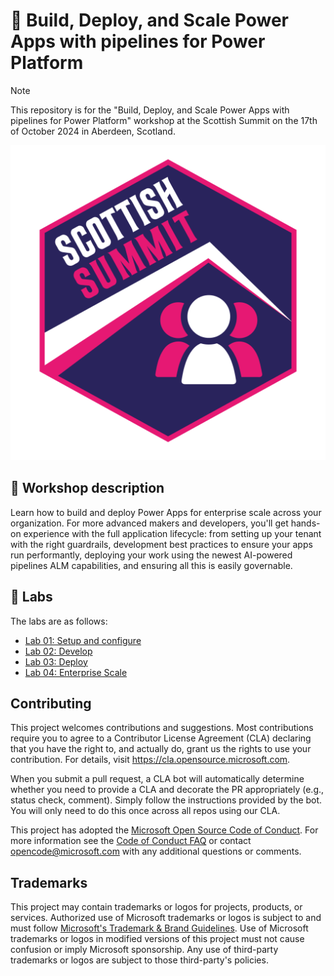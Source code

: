 # 🔌 Build, Deploy, and Scale Power Apps with pipelines for Power Platform

> [!NOTE]
> This repository is for the "Build, Deploy, and Scale Power Apps with pipelines for Power Platform" workshop at the Scottish Summit on the 17th of October 2024 in Aberdeen, Scotland.

![Microsoft Power Platform Conference Logo](./assets/ScottishSummitLogo.png)

## 📝 Workshop description

Learn how to build and deploy Power Apps for enterprise scale across your organization. For more advanced makers and developers, you'll get hands-on experience with the full application lifecycle: from setting up your tenant with the right guardrails, development best practices to ensure your apps run performantly, deploying your work using the newest AI-powered pipelines ALM capabilities, and ensuring all this is easily governable.

## 🚀 Labs

The labs are as follows:

- [Lab 01: Setup and configure](./lab1/README.md)
- [Lab 02: Develop](./lab2/README.md)
- [Lab 03: Deploy](./lab3/README.md)
- [Lab 04: Enterprise Scale](./lab4/README.md)

## Contributing

This project welcomes contributions and suggestions.  Most contributions require you to agree to a
Contributor License Agreement (CLA) declaring that you have the right to, and actually do, grant us
the rights to use your contribution. For details, visit https://cla.opensource.microsoft.com.

When you submit a pull request, a CLA bot will automatically determine whether you need to provide
a CLA and decorate the PR appropriately (e.g., status check, comment). Simply follow the instructions
provided by the bot. You will only need to do this once across all repos using our CLA.

This project has adopted the [Microsoft Open Source Code of Conduct](https://opensource.microsoft.com/codeofconduct/).
For more information see the [Code of Conduct FAQ](https://opensource.microsoft.com/codeofconduct/faq/) or
contact [opencode@microsoft.com](mailto:opencode@microsoft.com) with any additional questions or comments.

## Trademarks

This project may contain trademarks or logos for projects, products, or services. Authorized use of Microsoft 
trademarks or logos is subject to and must follow 
[Microsoft's Trademark & Brand Guidelines](https://www.microsoft.com/en-us/legal/intellectualproperty/trademarks/usage/general).
Use of Microsoft trademarks or logos in modified versions of this project must not cause confusion or imply Microsoft sponsorship.
Any use of third-party trademarks or logos are subject to those third-party's policies.
